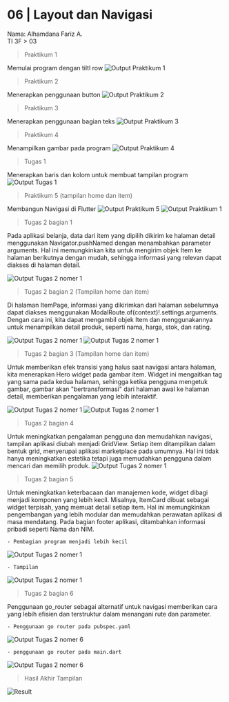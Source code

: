 # 06 | Layout dan Navigasi
Nama: Alhamdana Fariz A.\
TI 3F > 03

> Praktikum 1

Memulai program dengan tiltl row
![Output Praktikum 1](..\assets\p1.png)

> Praktikum 2

Menerapkan penggunaan button
![Output Praktikum 2](..\assets\p2.png)

> Praktikum 3

Menerapkan penggunaan bagian teks
![Output Praktikum 3](..\assets\p3.png)

> Praktikum 4

Menampilkan gambar pada program
![Output Praktikum 4](..\assets\p4.png)

> Tugas 1

Menerapkan baris dan  kolom untuk membuat tampilan program 
![Output Tugas 1](..\assets\t1.png)

> Praktikum 5 (tampilan home dan item)

Membangun Navigasi di Flutter
![Output Praktikum 5](..\assets\p5.1.png)
![Output Praktikum 1](..\assets\p5.2.png)

> Tugas 2 bagian 1

Pada aplikasi belanja, data dari item yang dipilih dikirim ke halaman detail menggunakan Navigator.pushNamed dengan menambahkan parameter arguments. Hal ini memungkinkan kita untuk mengirim objek Item ke halaman berikutnya dengan mudah, sehingga informasi yang relevan dapat diakses di halaman detail.

![Output Tugas 2 nomer 1](..\assets\t2.1.png)

> Tugas 2 bagian 2 (Tampilan home dan item)

Di halaman ItemPage, informasi yang dikirimkan dari halaman sebelumnya dapat diakses menggunakan ModalRoute.of(context)!.settings.arguments. Dengan cara ini, kita dapat mengambil objek Item dan menggunakannya untuk menampilkan detail produk, seperti nama, harga, stok, dan rating.

![Output Tugas 2 nomer 1](..\assets\t2.2a.png)
![Output Tugas 2 nomer 1](..\assets\t2.2b.png)

> Tugas 2 bagian 3 (Tampilan home dan item)

Untuk memberikan efek transisi yang halus saat navigasi antara halaman, kita menerapkan Hero widget pada gambar item. Widget ini mengaitkan tag yang sama pada kedua halaman, sehingga ketika pengguna mengetuk gambar, gambar akan "bertransformasi" dari halaman awal ke halaman detail, memberikan pengalaman yang lebih interaktif.

![Output Tugas 2 nomer 1](..\assets\t2.3a.png)
![Output Tugas 2 nomer 1](..\assets\t2.3b.png)

> Tugas 2 bagian 4

Untuk meningkatkan pengalaman pengguna dan memudahkan navigasi, tampilan aplikasi diubah menjadi GridView. Setiap item ditampilkan dalam bentuk grid, menyerupai aplikasi marketplace pada umumnya. Hal ini tidak hanya meningkatkan estetika tetapi juga memudahkan pengguna dalam mencari dan memilih produk.
![Output Tugas 2 nomer 1](..\assets\t2.4.gif)

>  Tugas 2 bagian 5

Untuk meningkatkan keterbacaan dan manajemen kode, widget dibagi menjadi komponen yang lebih kecil. Misalnya, ItemCard dibuat sebagai widget terpisah, yang memuat detail setiap item. Hal ini memungkinkan pengembangan yang lebih modular dan memudahkan perawatan aplikasi di masa mendatang.
Pada bagian footer aplikasi, ditambahkan informasi pribadi seperti Nama dan NIM.

    - Pembagian program menjadi lebih kecil
![Output Tugas 2 nomer 1](..\assets\t2.5a.png)

    - Tampilan
![Output Tugas 2 nomer 1](..\assets\t2.5.gif)

> Tugas 2 bagian 6

Penggunaan go_router sebagai alternatif untuk navigasi memberikan cara yang lebih efisien dan terstruktur dalam menangani rute dan parameter.

    - Penggunaan go router pada pubspec.yaml
![Output Tugas 2 nomer 6](..\assets\t2.6a.png)

    - penggunaan go router pada main.dart
![Output Tugas 2 nomer 6](..\assets\t2.6b.png)




> Hasil Akhir Tampilan

![Result](..\assets\result.gif)